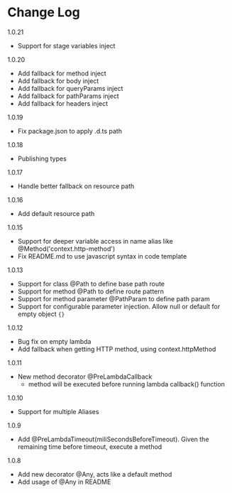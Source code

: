 # Change Log
1.0.21
* Support for stage variables inject

1.0.20
* Add fallback for method inject
* Add fallback for body inject
* Add fallback for queryParams inject
* Add fallback for pathParams inject
* Add fallback for headers inject

1.0.19
* Fix package.json to apply .d.ts path

1.0.18
* Publishing types

1.0.17
* Handle better fallback on resource path

1.0.16
* Add default resource path

1.0.15
* Support for deeper variable access in name alias like @Method('context.http-method')
* Fix README.md to use javascript syntax in code template

1.0.13
* Support for class @Path to define base path route
* Support for method @Path to define route pattern 
* Support for method parameter @PathParam to define path param
* Support for configurable parameter injection.  Allow null or default for empty object `{}`

1.0.12
* Bug fix on empty lambda
* Add fallback when getting HTTP method, using context.httpMethod

1.0.11
* New method decorator @PreLambdaCallback
    - method will be executed before running lambda callback() function

1.0.10
* Support for multiple Aliases

1.0.9
* Add @PreLambdaTimeout(miliSecondsBeforeTimeout). Given the remaining time before timeout, execute a method

1.0.8
* Add new decorator @Any, acts like a default method
* Add usage of @Any in README

